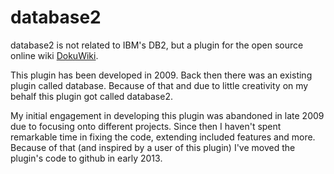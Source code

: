 database2
=========

database2 is not related to IBM's DB2, but a plugin for the open source online wiki [DokuWiki](http://www.dokuwiki.org).

This plugin has been developed in 2009. Back then there was an existing plugin called database. Because of that and due to little creativity on my behalf this plugin got called database2.

My initial engagement in developing this plugin was abandoned in late 2009 due to focusing onto different projects. Since then I haven't spent remarkable time in fixing the code, extending included features and more. Because of that (and inspired by a user of this plugin) I've moved the plugin's code to github in early 2013.
